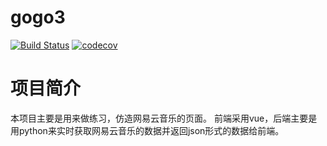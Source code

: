 # gogo3

[![Build Status](https://travis-ci.org/love3forever/gogo3.svg?branch=master)](https://travis-ci.org/love3forever/gogo3)
[![codecov](https://codecov.io/gh/love3forever/gogo3/branch/master/graph/badge.svg)](https://codecov.io/gh/love3forever/gogo3)

# 项目简介
本项目主要是用来做练习，仿造网易云音乐的页面。
前端采用vue，后端主要是用python来实时获取网易云音乐的数据并返回json形式的数据给前端。
